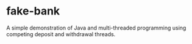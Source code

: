 # fake-bank
A simple demonstration of Java and multi-threaded programming using competing deposit and withdrawal threads.
